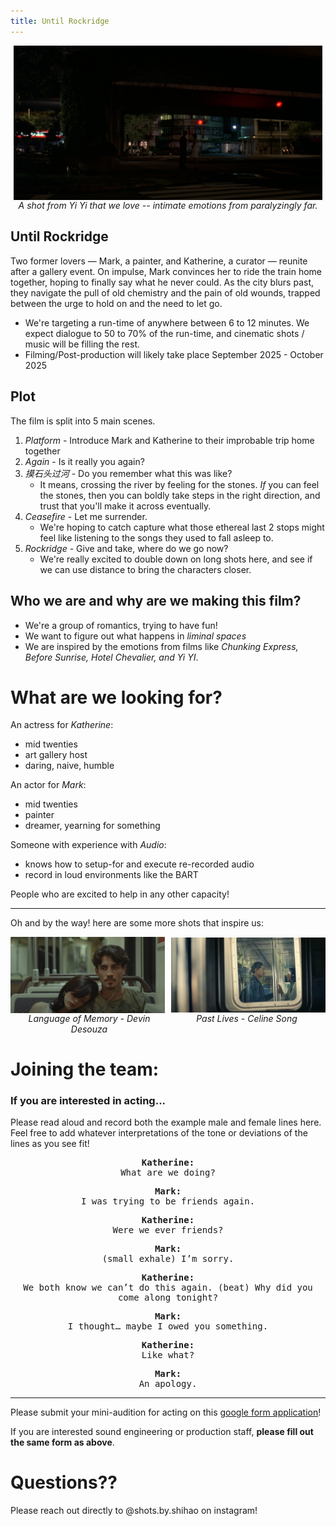 ```yaml
---
title: Until Rockridge
---
```


<div style="display: flex; align-items: center;">
  <div style="flex: 1; display: flex; justify-content: center; max-width: 100%; margin: 0 5px;">
    <img src="images/yiyi-far.jpg"
         style="height: auto; max-width: 100%;">
  </div>
</div>
<div style="flex: 1; display: flex; text-align: center; justify-content: center; font-style: italic;">
A shot from Yi Yi that we love -- intimate emotions from paralyzingly far.</div>

## Until Rockridge

Two former lovers — Mark, a painter, and Katherine, a curator — reunite after a gallery event. On impulse, Mark convinces her to ride the train home together, hoping to finally say what he never could. As the city blurs past, they navigate the pull of old chemistry and the pain of old wounds, trapped between the urge to hold on and the need to let go.

- We're targeting a run-time of anywhere between 6 to 12 minutes. We expect dialogue to 50 to 70% of the run-time, and cinematic shots / music will be filling the rest.
- Filming/Post-production will likely take place September 2025 - October 2025

## Plot
The film is split into 5 main scenes.
1. *Platform* - Introduce Mark and Katherine to their improbable trip home together
2. *Again* - Is it really you again?
3. *摸石头过河* - Do you remember what this was like?
    - It means, crossing the river by feeling for the stones. *If* you can feel the stones, then you can boldly take steps in the right direction, and trust that you'll make it across eventually.
4. *Ceasefire* - Let me surrender.
    - We're hoping to catch capture what those ethereal last 2 stops might feel like listening to the songs they used to fall asleep to.
5. *Rockridge* - Give and take, where do we go now?
    - We're really excited to double down on long shots here, and see if we can use distance to bring the characters closer.

## Who we are and why are we making this film?
- We're a group of romantics, trying to have fun!
- We want to figure out what happens in *liminal spaces*
- We are inspired by the emotions from films like *Chunking Express, Before Sunrise, Hotel Chevalier, and Yi YI*.

# What are we looking for?
An actress for *Katherine*:
- mid twenties
- art gallery host
- daring, naive, humble

An actor for *Mark*:
- mid twenties
- painter
- dreamer, yearning for something

Someone with experience with *Audio*:
- knows how to setup-for and execute re-recorded audio
- record in loud environments like the BART

People who are excited to help in any other capacity!

---

Oh and by the way! here are some more shots that inspire us:

<div style="display: flex; align-items: center; justify-content: center;">
  <div style="display: flex; flex-direction: column; align-items: center; width: calc(50% - 5px); margin-right: 10px;">
    <img src="images/language-of-memory.jpg" alt="Image 2" style="width: 100%; height: auto;">
  </div>
  <div style="display: flex; flex-direction: column; align-items: center; width: calc(50% - 5px);">
    <img src="images/past-lives-subway.jpg" alt="Image 3" style="width: 100%; height: auto;">
  </div>
</div>
<div style="display: flex; align-items: flex-start;">
  <div style="flex: 1; text-align: center; font-style: italic;">Language of Memory - Devin Desouza</div>
  <div style="flex: 1; text-align: center; font-style: italic;">Past Lives - Celine Song</div>
</div>

# Joining the team:
### If you are interested in acting...
Please read aloud and record both the example male and female lines here.
Feel free to add whatever interpretations of the tone or deviations of the lines as you see fit!
<div style="font-family: monospace; text-align: center">

<strong>Katherine:</strong><br>
What are we doing?

<strong>Mark:</strong><br>
I was trying to be friends again.

<strong>Katherine:</strong><br>
Were we ever friends?

<strong>Mark:</strong><br>
(small exhale) I’m sorry.

<strong>Katherine:</strong><br>
We both know we can’t do this again. (beat) Why did you come along tonight?

<strong>Mark:</strong><br>
I thought… maybe I owed you something.

<strong>Katherine:</strong><br>
Like what?

<strong>Mark:</strong><br>
An apology.
</div>

---

Please submit your mini-audition for acting on this [google form application](https://forms.gle/wjnqGLDM65fk8ZnK8)!

If you are interested sound engineering or production staff, **please fill out the same form as above**.

# Questions??
Please reach out directly to @shots.by.shihao on instagram!